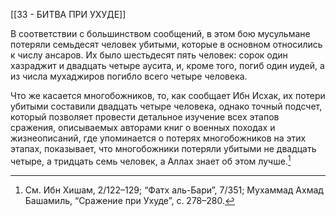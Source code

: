 [[33 - БИТВА ПРИ УХУДЕ]]

В соответствии с большинством сообщений, в этом бою мусульмане потеряли семьдесят человек убитыми, которые в основном относились к числу ансаров. Их было шестьдесят пять человек: сорок один хазраджит и двадцать четыре аусита, и, кроме того, погиб один иудей, а из числа мухаджиров погибло всего четыре человека.

Что же касается многобожников, то, как сообщает Ибн Исхак, их потери убитыми составили двадцать четыре человека, однако точный подсчет, который позволяет провести детальное изучение всех этапов сражения, описываемых авторами книг о военных походах и жизнеописаний, где упоминается о потерях многобожников на этих этапах, показывает, что многобожники потеряли убитыми не двадцать четыре, а тридцать семь человек, а Аллах знает об этом лучше.[^1]

[^1]: См. Ибн Хишам, 2/122–129; “Фатх аль-Бари”, 7/351; Мухаммад Ахмад Башамиль, “Сражение при Ухуде”, с. 278–280.

